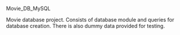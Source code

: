 Movie_DB_MySQL

Movie database project. Consists of database module and queries for database creation.
There is also dummy data provided for testing.
